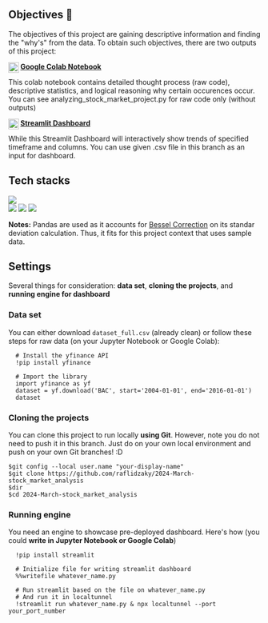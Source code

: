 ## Objectives 🎯
The objectives of this project are gaining descriptive information and finding the "why's" from the data. To obtain such objectives, 
there are two outputs of this project: 

<a href="https://colab.research.google.com/drive/15hujoJHjhT_T93XSk5qri5erxF6oAxpJ#scrollTo=kYarLAzOVOA0"><img align="left" src="https://github.com/raflidzaky/2024-March-stock_market_analysis/assets/104545005/3827e863-b0f8-437d-b29e-979c034f1350" alt="Google Colab Project" width="21px"/></a>  [**Google Colab Notebook**](https://colab.research.google.com/drive/15hujoJHjhT_T93XSk5qri5erxF6oAxpJ#scrollTo=kYarLAzOVOA0)

This colab notebook contains detailed thought process (raw code), descriptive statistics, and logical reasoning why certain occurences occur. 
You can see analyzing_stock_market_project.py for raw code only (without outputs)


<a href="https://2024-march-stockmarketanalysis.streamlit.app/"><img align="left" src="https://github.com/raflidzaky/2024-March-stock_market_analysis/assets/104545005/81af49e7-1a07-4e61-8404-3b864343b6e3" alt="Google Colab Project" width="21px"/></a>  [**Streamlit Dashboard**](https://2024-march-stockmarketanalysis.streamlit.app/)

While this Streamlit Dashboard will interactively show trends of specified timeframe and columns. You can use given .csv file in this branch as an input for dashboard.

## Tech stacks
![](https://img.shields.io/badge/Language-Python-informational?style=flat&logo=Python&color=FFD700)
</br>
![](https://img.shields.io/badge/Lib-Pandas-informational?style=flat&logo=Pandas&color=FFA500)
![](https://img.shields.io/badge/Lib-Plotly-informational?style=flat&logo=Plotly&color=FFC0CB)
![](https://img.shields.io/badge/Lib-Streamlit-informational?style=flat&logo=Streamlit&color=FF0000)
</br>

**Notes:** Pandas are used as it accounts for [Bessel Correction](https://www.statisticshowto.com/bessels-correction/) on its standar deviation calculation. Thus, it 
fits for this project context that uses sample data.

## Settings
Several things for consideration: **data set**, **cloning the projects**, and **running engine for dashboard**
### Data set
You can either download ```dataset_full.csv``` (already clean) or follow these steps for raw data (on your Jupyter Notebook or Google Colab):
```
  # Install the yfinance API
  !pip install yfinance

  # Import the library
  import yfinance as yf
  dataset = yf.download('BAC', start='2004-01-01', end='2016-01-01')
  dataset
```
### Cloning the projects
You can clone this project to run locally **using Git**. However, note you do not need to push it in this branch. Just do on your own local environment and push on your own Git branches! :D
```
$git config --local user.name "your-display-name"
$git clone https://github.com/raflidzaky/2024-March-stock_market_analysis
$dir 
$cd 2024-March-stock_market_analysis
```

### Running engine
You need an engine to showcase pre-deployed dashboard. Here's how (you could **write in Jupyter Notebook or Google Colab**)
```
  !pip install streamlit

  # Initialize file for writing streamlit dashboard
  %%writefile whatever_name.py

  # Run streamlit based on the file on whatever_name.py
  # And run it in localtunnel
  !streamlit run whatever_name.py & npx localtunnel --port your_port_number
```
